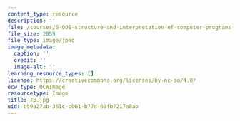 ```yaml
---
content_type: resource
description: ''
file: /courses/6-001-structure-and-interpretation-of-computer-programs-spring-2005/b59a27ab361cc061b77d69fb7217a8ab_7B.jpg
file_size: 2059
file_type: image/jpeg
image_metadata:
  caption: ''
  credit: ''
  image-alt: ''
learning_resource_types: []
license: https://creativecommons.org/licenses/by-nc-sa/4.0/
ocw_type: OCWImage
resourcetype: Image
title: 7B.jpg
uid: b59a27ab-361c-c061-b77d-69fb7217a8ab
---
```

